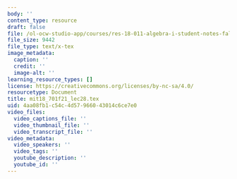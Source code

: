 ```yaml
---
body: ''
content_type: resource
draft: false
file: /ol-ocw-studio-app/courses/res-18-011-algebra-i-student-notes-fall-2021/mit18_701f21_lec28.tex
file_size: 9442
file_type: text/x-tex
image_metadata:
  caption: ''
  credit: ''
  image-alt: ''
learning_resource_types: []
license: https://creativecommons.org/licenses/by-nc-sa/4.0/
resourcetype: Document
title: mit18_701f21_lec28.tex
uid: 4aa08fb1-c54c-4d57-9660-43014c6ce7e0
video_files:
  video_captions_file: ''
  video_thumbnail_file: ''
  video_transcript_file: ''
video_metadata:
  video_speakers: ''
  video_tags: ''
  youtube_description: ''
  youtube_id: ''
---
```

